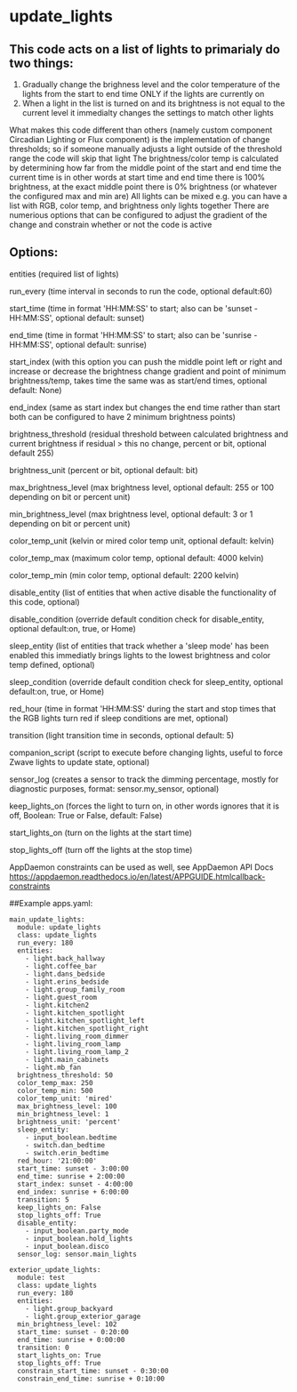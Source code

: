 # update_lights
This code acts on a list of lights to primarialy do two things: 
---
1) Gradually change the brighness level and the color temperature of the lights from the start to end time ONLY if the lights are currently on
2) When a light in the list is turned on and its brightness is not equal to the current level it immedialty changes the settings to match other lights

What makes this code different than others (namely custom component Circadian Lighting or Flux component) is the implementation of change thresholds; 
so if someone manually adjusts a light outside of the threshold range the code will skip that light
The brightness/color temp is calculated by determining how far from the middle point of the start and end time the current time is
in other words at start time and end time there is 100% brightness, at the exact middle point there is 0% brightness (or whatever the configured max and min are)
All lights can be mixed e.g. you can have a list with RGB, color temp, and brightness only lights together
There are numerious options that can be configured to adjust the gradient of the change and constrain whether or not the code is active

Options:
---
entities (required list of lights)

run_every (time interval in seconds to run the code, optional default:60)

start_time (time in format 'HH:MM:SS' to start; also can be 'sunset - HH:MM:SS', optional default: sunset)

end_time (time in format 'HH:MM:SS' to start; also can be 'sunrise - HH:MM:SS', optional default: sunrise)

start_index (with this option you can push the middle point left or right and increase or decrease the brightness change gradient and point of minimum brightness/temp, takes time the same was as start/end times, optional default: None)

end_index (same as start index but changes the end time rather than start both can be configured to have 2 minimum brightness points)

brightness_threshold (residual threshold between calculated brightness and current brightness if residual > this no change, percent or bit, optional default 255)

brightness_unit (percent or bit, optional default: bit)

max_brightness_level (max brightness level, optional default: 255 or 100 depending on bit or percent unit)

min_brightness_level (max brightness level, optional default: 3 or 1 depending on bit or percent unit)

color_temp_unit (kelvin or mired color temp unit, optional default: kelvin)

color_temp_max (maximum color temp, optional default: 4000 kelvin)

color_temp_min (min color temp, optional default: 2200 kelvin)

disable_entity (list of entities that when active disable the functionality of this code, optional)

disable_condition (override default condition check for disable_entity, optional default:on, true, or Home)

sleep_entity (list of entities that track whether a 'sleep mode' has been enabled this immediatly brings lights to the lowest brightness and color temp defined, optional)

sleep_condition (override default condition check for sleep_entity, optional default:on, true, or Home)

red_hour (time in format 'HH:MM:SS' during the start and stop times that the RGB lights turn red if sleep conditions are met, optional)

transition (light transition time in seconds, optional default: 5)

companion_script (script to execute before changing lights, useful to force Zwave lights to update state, optional)

sensor_log (creates a sensor to track the dimming percentage, mostly for diagnostic purposes, format: sensor.my_sensor, optional)

keep_lights_on (forces the light to turn on, in other words ignores that it is off, Boolean: True or False, default: False)

start_lights_on (turn on the lights at the start time)

stop_lights_off (turn off the lights at the stop time)

AppDaemon constraints can be used as well, see AppDaemon API Docs https://appdaemon.readthedocs.io/en/latest/APPGUIDE.htmlcallback-constraints

##Example apps.yaml:

```
main_update_lights:
  module: update_lights
  class: update_lights
  run_every: 180
  entities:
    - light.back_hallway
    - light.coffee_bar
    - light.dans_bedside
    - light.erins_bedside
    - light.group_family_room
    - light.guest_room
    - light.kitchen2
    - light.kitchen_spotlight
    - light.kitchen_spotlight_left
    - light.kitchen_spotlight_right
    - light.living_room_dimmer
    - light.living_room_lamp
    - light.living_room_lamp_2
    - light.main_cabinets
    - light.mb_fan
  brightness_threshold: 50
  color_temp_max: 250
  color_temp_min: 500
  color_temp_unit: 'mired'
  max_brightness_level: 100
  min_brightness_level: 1
  brightness_unit: 'percent'
  sleep_entity: 
    - input_boolean.bedtime
    - switch.dan_bedtime
    - switch.erin_bedtime
  red_hour: '21:00:00'
  start_time: sunset - 3:00:00
  end_time: sunrise + 2:00:00
  start_index: sunset - 4:00:00
  end_index: sunrise + 6:00:00
  transition: 5
  keep_lights_on: False
  stop_lights_off: True
  disable_entity: 
    - input_boolean.party_mode
    - input_boolean.hold_lights
    - input_boolean.disco
  sensor_log: sensor.main_lights
  
exterior_update_lights:
  module: test
  class: update_lights
  run_every: 180
  entities:
    - light.group_backyard
    - light.group_exterior_garage
  min_brightness_level: 102
  start_time: sunset - 0:20:00
  end_time: sunrise + 0:00:00
  transition: 0
  start_lights_on: True
  stop_lights_off: True
  constrain_start_time: sunset - 0:30:00
  constrain_end_time: sunrise + 0:10:00
```
